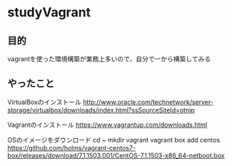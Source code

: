 # studyVagrant

## 目的
vagrantを使った環境構築が業務上多いので、自分で一から構築してみる

## やったこと
VirtualBoxのインストール
http://www.oracle.com/technetwork/server-storage/virtualbox/downloads/index.html?ssSourceSiteId=otnjp

Vagrantのインストール
https://www.vagrantup.com/downloads.html

OSのイメージをダウンロード
cd ~
mkdir vagrant
vagrant box add centos  https://github.com/holms/vagrant-centos7-box/releases/download/7.1.1503.001/CentOS-7.1.1503-x86_64-netboot.box
